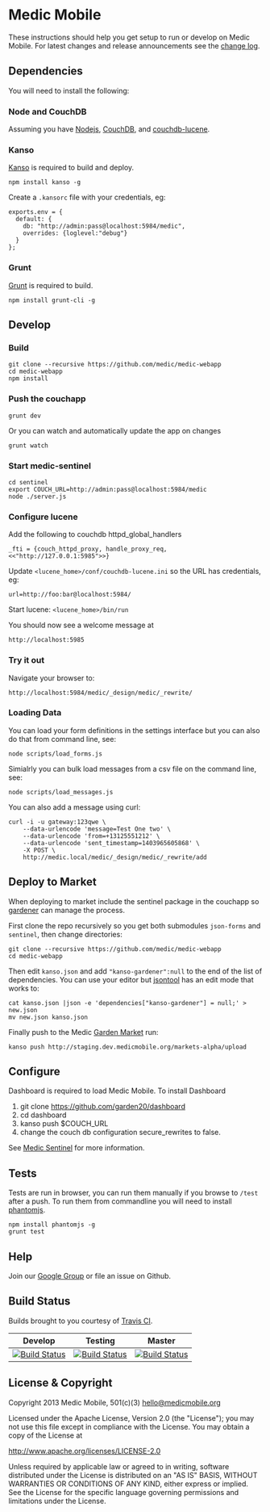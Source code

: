 # Medic Mobile

These instructions should help you get setup to run or develop on Medic Mobile.
For latest changes and release announcements see the [change log](Changes.md).

## Dependencies

You will need to install the following:

### Node and CouchDB

Assuming you have [Nodejs](http://nodejs.org), [CouchDB](http://couchdb.apache.org), and [couchdb-lucene](https://github.com/rnewson/couchdb-lucene).

### Kanso

[Kanso](http://kan.so) is required to build and deploy.

```
npm install kanso -g
```

Create a `.kansorc` file with your credentials, eg:

```
exports.env = {
  default: {
    db: "http://admin:pass@localhost:5984/medic",
    overrides: {loglevel:"debug"}
  }
};
```

### Grunt

[Grunt](http://gruntjs.com) is required to build.

```
npm install grunt-cli -g
```

## Develop

### Build

```
git clone --recursive https://github.com/medic/medic-webapp
cd medic-webapp
npm install
```

### Push the couchapp

```
grunt dev
```

Or you can watch and automatically update the app on changes

```
grunt watch
```

### Start medic-sentinel

```
cd sentinel
export COUCH_URL=http://admin:pass@localhost:5984/medic
node ./server.js
```

### Configure lucene

Add the following to couchdb httpd_global_handlers 
```
_fti = {couch_httpd_proxy, handle_proxy_req, <<"http://127.0.0.1:5985">>}
```

Update `<lucene_home>/conf/couchdb-lucene.ini` so the URL has credentials, eg:

```
url=http://foo:bar@localhost:5984/
```

Start lucene: `<lucene_home>/bin/run`

You should now see a welcome message at 

```
http://localhost:5985
```

### Try it out

Navigate your browser to:

```
http://localhost:5984/medic/_design/medic/_rewrite/
```


### Loading Data

You can load your form definitions in the settings interface but you can also do that from command line, see:

```
node scripts/load_forms.js
```

Simialrly you can bulk load messages from a csv file on the command line, see:

```
node scripts/load_messages.js
```

You can also add a message using curl:

```
curl -i -u gateway:123qwe \
    --data-urlencode 'message=Test One two' \
    --data-urlencode 'from=+13125551212' \
    --data-urlencode 'sent_timestamp=1403965605868' \
    -X POST \
    http://medic.local/medic/_design/medic/_rewrite/add
```


## Deploy to Market

When deploying to market include the sentinel package in the couchapp so
[gardener](https://github.com/garden20/gardener) can manage the process.

First clone the repo recursively so you get both submodules `json-forms` and
`sentinel`, then change directories:

```
git clone --recursive https://github.com/medic/medic-webapp
cd medic-webapp
```

Then edit `kanso.json` and add `"kanso-gardener":null` to the end of the list of dependencies.  You can use your editor but
[jsontool](https://github.com/trentm/json) has an edit mode that works to:

```
cat kanso.json |json -e 'dependencies["kanso-gardener"] = null;' > new.json
mv new.json kanso.json
```

Finally push to the Medic [Garden
Market](https://github.com/garden20/garden-market) run:

```
kanso push http://staging.dev.medicmobile.org/markets-alpha/upload
```

## Configure

Dashboard is required to load Medic Mobile. To install Dashboard
1) git clone https://github.com/garden20/dashboard
2) cd dashboard
3) kanso push $COUCH_URL
4) change the couch db configuration secure_rewrites to false.


See [Medic Sentinel](https://github.com/medic/medic-sentinel) for more information.

## Tests

Tests are run in browser, you can run them manually if you browse to `/test`
after a push.  To run them from commandline you will need to install
[phantomjs](http://phantomjs.org/).

```
npm install phantomjs -g
grunt test
```

## Help

Join our [Google Group](https://groups.google.com/forum/#!forum/medic-developers) or file an issue on Github.

## Build Status

Builds brought to you courtesy of [Travis CI](https://travis-ci.org/medic/medic-webapp).

Develop      | Testing       | Master
------------ | ------------- | ------------
[![Build Status](https://travis-ci.org/medic/medic-webapp.png?branch=develop)](https://travis-ci.org/medic/medic-webapp/branches) | [![Build Status](https://travis-ci.org/medic/medic-webapp.png?branch=testing)](https://travis-ci.org/medic/medic-webapp/branches) | [![Build Status](https://travis-ci.org/medic/medic-webapp.png?branch=master)](https://travis-ci.org/medic/medic-webapp/branches)


## License & Copyright

Copyright 2013 Medic Mobile, 501(c)(3)  <hello@medicmobile.org>

Licensed under the Apache License, Version 2.0 (the "License");
you may not use this file except in compliance with the License.
You may obtain a copy of the License at

   http://www.apache.org/licenses/LICENSE-2.0

Unless required by applicable law or agreed to in writing, software
distributed under the License is distributed on an "AS IS" BASIS,
WITHOUT WARRANTIES OR CONDITIONS OF ANY KIND, either express or implied.
See the License for the specific language governing permissions and
limitations under the License.
